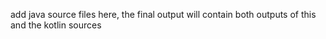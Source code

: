 add java source files here, the final output will contain both outputs of this and the kotlin sources



